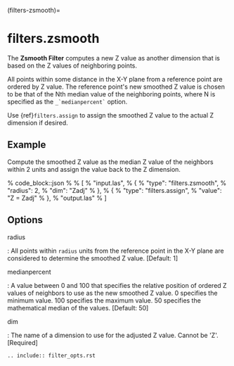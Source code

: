 (filters-zsmooth)=

# filters.zsmooth

The **Zsmooth Filter** computes a new Z value as another dimension that is based
on the Z values of neighboring points.

All points within some distance in the X-Y plane from a reference point are ordered by Z value.
The reference point's new smoothed Z value is chosen to be that of the Nth median value of
the neighboring points, where N is specified as the `` _`medianpercent` `` option.

Use {ref}`filters.assign` to assign the smoothed Z value to the actual Z dimension if
desired.

## Example

Compute the smoothed Z value as the median Z value of the neighbors within 2 units and
assign the value back to the Z dimension.

% code_block::json
%
% [
%     "input.las",
%     {
%         "type": "filters.zsmooth",
%         "radius": 2,
%         "dim": "Zadj"
%     },
%     {
%         "type": "filters.assign",
%         "value": "Z = Zadj"
%     },
%     "output.las"
% ]

## Options

radius

: All points within `radius` units from the reference point in the X-Y plane are considered
  to determine the smoothed Z value. \[Default: 1\]

medianpercent

: A value between 0 and 100 that specifies the relative position of ordered Z values of neighbors
  to use as the new smoothed Z value. 0 specifies the minimum value. 100 specifies the
  maximum value. 50 specifies the mathematical median of the values. \[Default: 50\]

dim

: The name of a dimension to use for the adjusted Z value. Cannot be 'Z'. \[Required\]

```{eval-rst}
.. include:: filter_opts.rst
```
